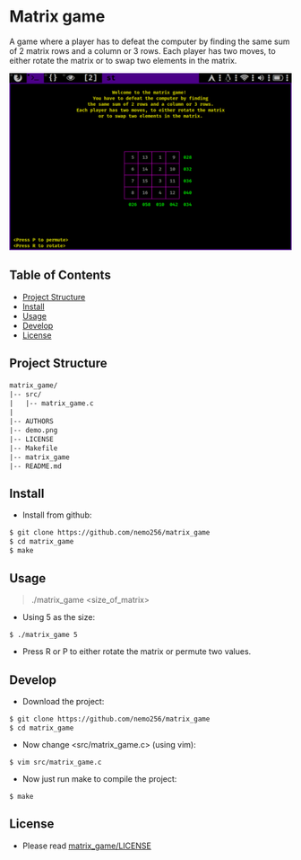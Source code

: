 # Matrix game
A game where a player has to defeat the computer by finding the same sum of 2 matrix rows and a column or 3 rows. Each player has two moves, to either rotate the matrix or to swap two elements in the matrix.

![Demo](demo.png)

<!-- TABLE OF CONTENTS -->
## Table of Contents

* [Project Structure](#project-structure)
* [Install](#install)
* [Usage](#usage)
* [Develop](#develop)
* [License](#license)

## Project Structure
```
matrix_game/
|-- src/
|   |-- matrix_game.c
|
|-- AUTHORS
|-- demo.png
|-- LICENSE
|-- Makefile
|-- matrix_game
|-- README.md
```

## Install
- Install from github: 
```
$ git clone https://github.com/nemo256/matrix_game
$ cd matrix_game
$ make
```
## Usage
> ./matrix_game <size_of_matrix>
- Using 5 as the size:
```
$ ./matrix_game 5
```
- Press R or P to either rotate the matrix or permute two values.

## Develop
- Download the project:
```
$ git clone https://github.com/nemo256/matrix_game
$ cd matrix_game
```
- Now change <src/matrix_game.c> (using vim):
```
$ vim src/matrix_game.c
```
- Now just run make to compile the project:
```
$ make
```

## License
- Please read [matrix_game/LICENSE](https://github.com/nemo256/matrix_game/blob/master/LICENSE)

